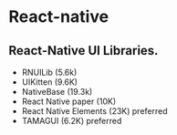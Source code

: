 # React-native

## React-Native UI Libraries.
- RNUILib (5.6k)
- UIKitten (9.6K)
- NativeBase (19.3k) 
- React Native paper (10K)
- React Native Elements (23K) preferred
- TAMAGUI (6.2K) preferred
